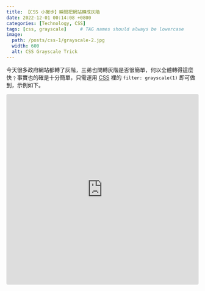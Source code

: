 ```yaml
---
title: 【CSS 小撇步】瞬間把網站轉成灰階
date: 2022-12-01 00:14:08 +0800
categories: [Technology, CSS]
tags: [css, grayscale]     # TAG names should always be lowercase
image: 
  path: /posts/css-1/grayscale-2.jpg
  width: 600
  alt: CSS Grayscale Trick
---
```


今天很多政府網站都轉了灰階，三弟也問轉灰階是否很簡單，何以全體轉得這麼快﹖事實也的確是十分簡單，只需運用 [CSS](https://www.w3schools.com/css/) 裡的 `filter: grayscale(1)` 即可做到，示例如下。

<iframe src="https://codesandbox.io/embed/css-grayscale-trick-rfpp46?fontsize=14&hidenavigation=1&module=%2Fmagic.css&theme=dark"
     style="width:100%; height:500px; border:0; border-radius: 4px; overflow:hidden;"
     title="css-grayscale-trick"
     allow="accelerometer; ambient-light-sensor; camera; encrypted-media; geolocation; gyroscope; hid; microphone; midi; payment; usb; vr; xr-spatial-tracking"
     sandbox="allow-forms allow-modals allow-popups allow-presentation allow-same-origin allow-scripts"
   ></iframe>